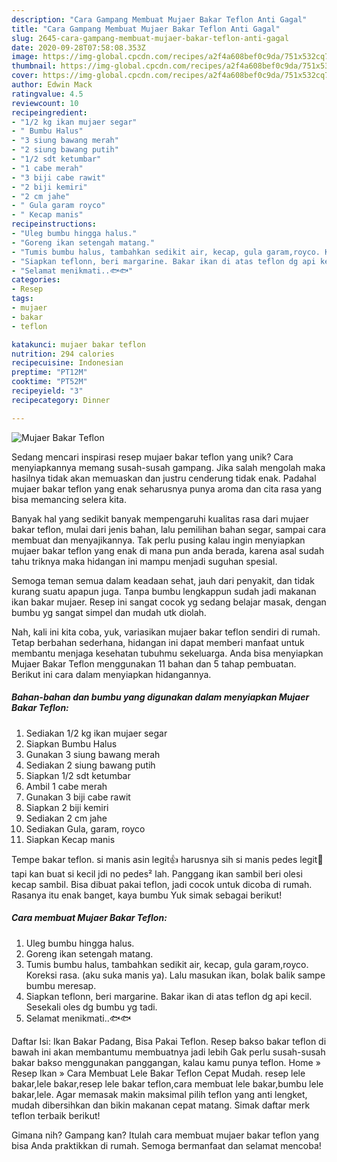 ```yaml
---
description: "Cara Gampang Membuat Mujaer Bakar Teflon Anti Gagal"
title: "Cara Gampang Membuat Mujaer Bakar Teflon Anti Gagal"
slug: 2645-cara-gampang-membuat-mujaer-bakar-teflon-anti-gagal
date: 2020-09-28T07:58:08.353Z
image: https://img-global.cpcdn.com/recipes/a2f4a608bef0c9da/751x532cq70/mujaer-bakar-teflon-foto-resep-utama.jpg
thumbnail: https://img-global.cpcdn.com/recipes/a2f4a608bef0c9da/751x532cq70/mujaer-bakar-teflon-foto-resep-utama.jpg
cover: https://img-global.cpcdn.com/recipes/a2f4a608bef0c9da/751x532cq70/mujaer-bakar-teflon-foto-resep-utama.jpg
author: Edwin Mack
ratingvalue: 4.5
reviewcount: 10
recipeingredient:
- "1/2 kg ikan mujaer segar"
- " Bumbu Halus"
- "3 siung bawang merah"
- "2 siung bawang putih"
- "1/2 sdt ketumbar"
- "1 cabe merah"
- "3 biji cabe rawit"
- "2 biji kemiri"
- "2 cm jahe"
- " Gula garam royco"
- " Kecap manis"
recipeinstructions:
- "Uleg bumbu hingga halus."
- "Goreng ikan setengah matang."
- "Tumis bumbu halus, tambahkan sedikit air, kecap, gula garam,royco. Koreksi rasa. (aku suka manis ya). Lalu masukan ikan, bolak balik sampe bumbu meresap."
- "Siapkan teflonn, beri margarine. Bakar ikan di atas teflon dg api kecil. Sesekali oles dg bumbu yg tadi."
- "Selamat menikmati..🐟🐟"
categories:
- Resep
tags:
- mujaer
- bakar
- teflon

katakunci: mujaer bakar teflon 
nutrition: 294 calories
recipecuisine: Indonesian
preptime: "PT12M"
cooktime: "PT52M"
recipeyield: "3"
recipecategory: Dinner

---
```



![Mujaer Bakar Teflon](https://img-global.cpcdn.com/recipes/a2f4a608bef0c9da/751x532cq70/mujaer-bakar-teflon-foto-resep-utama.jpg)

Sedang mencari inspirasi resep mujaer bakar teflon yang unik? Cara menyiapkannya memang susah-susah gampang. Jika salah mengolah maka hasilnya tidak akan memuaskan dan justru cenderung tidak enak. Padahal mujaer bakar teflon yang enak seharusnya punya aroma dan cita rasa yang bisa memancing selera kita.

Banyak hal yang sedikit banyak mempengaruhi kualitas rasa dari mujaer bakar teflon, mulai dari jenis bahan, lalu pemilihan bahan segar, sampai cara membuat dan menyajikannya. Tak perlu pusing kalau ingin menyiapkan mujaer bakar teflon yang enak di mana pun anda berada, karena asal sudah tahu triknya maka hidangan ini mampu menjadi suguhan spesial.

Semoga teman semua dalam keadaan sehat, jauh dari penyakit, dan tidak kurang suatu apapun juga. Tanpa bumbu lengkappun sudah jadi makanan ikan bakar mujaer. Resep ini sangat cocok yg sedang belajar masak, dengan bumbu yg sangat simpel dan mudah utk diolah.


Nah, kali ini kita coba, yuk, variasikan mujaer bakar teflon sendiri di rumah. Tetap berbahan sederhana, hidangan ini dapat memberi manfaat untuk membantu menjaga kesehatan tubuhmu sekeluarga. Anda bisa menyiapkan Mujaer Bakar Teflon menggunakan 11 bahan dan 5 tahap pembuatan. Berikut ini cara dalam menyiapkan hidangannya.

<!--inarticleads1-->

##### Bahan-bahan dan bumbu yang digunakan dalam menyiapkan Mujaer Bakar Teflon:

1. Sediakan 1/2 kg ikan mujaer segar
1. Siapkan  Bumbu Halus
1. Gunakan 3 siung bawang merah
1. Sediakan 2 siung bawang putih
1. Siapkan 1/2 sdt ketumbar
1. Ambil 1 cabe merah
1. Gunakan 3 biji cabe rawit
1. Siapkan 2 biji kemiri
1. Sediakan 2 cm jahe
1. Sediakan  Gula, garam, royco
1. Siapkan  Kecap manis


Tempe bakar teflon. si manis asin legit👍 harusnya sih si manis pedes legit🤣 tapi kan buat si kecil jdi no pedes² lah. Panggang ikan sambil beri olesi kecap sambil. Bisa dibuat pakai teflon, jadi cocok untuk dicoba di rumah. Rasanya itu enak banget, kaya bumbu Yuk simak sebagai berikut! 

<!--inarticleads2-->

##### Cara membuat Mujaer Bakar Teflon:

1. Uleg bumbu hingga halus.
1. Goreng ikan setengah matang.
1. Tumis bumbu halus, tambahkan sedikit air, kecap, gula garam,royco. Koreksi rasa. (aku suka manis ya). Lalu masukan ikan, bolak balik sampe bumbu meresap.
1. Siapkan teflonn, beri margarine. Bakar ikan di atas teflon dg api kecil. Sesekali oles dg bumbu yg tadi.
1. Selamat menikmati..🐟🐟


Daftar Isi: Ikan Bakar Padang, Bisa Pakai Teflon. Resep bakso bakar teflon di bawah ini akan membantumu membuatnya jadi lebih Gak perlu susah-susah bakar bakso menggunakan panggangan, kalau kamu punya teflon. Home » Resep Ikan » Cara Membuat Lele Bakar Teflon Cepat Mudah. resep lele bakar,lele bakar,resep lele bakar teflon,cara membuat lele bakar,bumbu lele bakar,lele. Agar memasak makin maksimal pilih teflon yang anti lengket, mudah dibersihkan dan bikin makanan cepat matang. Simak daftar merk teflon terbaik berikut! 

Gimana nih? Gampang kan? Itulah cara membuat mujaer bakar teflon yang bisa Anda praktikkan di rumah. Semoga bermanfaat dan selamat mencoba!
